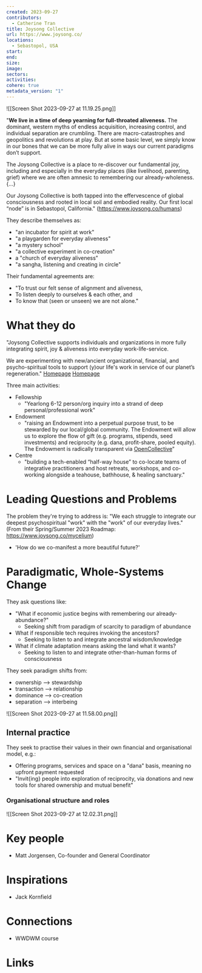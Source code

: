 ```yaml
---
created: 2023-09-27
contributors:
  - Catherine Tran
title: Joysong Collective
url: https://www.joysong.co/
locations:
  - Sebastopol, USA
start: 
end: 
size: 
image: 
sectors: 
activities: 
cohere: true
metadata_version: "1"
---
```

  

![[Screen Shot 2023-09-27 at 11.19.25.png]]

"**We live in a time of deep yearning for full-throated aliveness.** The dominant, western myths of endless acquisition, increasing control, and individual separation are crumbling. There are macro-catastrophes and geopolitics and revolutions at play. But at some basic level, we simply know in our bones that we can be more fully alive in ways our current paradigms don’t support.

The Joysong Collective is a place to re-discover our fundamental joy, including and especially in the everyday places (like livelihood, parenting, grief) where we are often amnesic to remembering our already-wholeness. {...}

Our Joysong Collective is both tapped into the effervescence of global consciousness and rooted in local soil and embodied reality. Our first local “node” is in Sebastopol, California." 
(https://www.joysong.co/humans)

They describe themselves as:
- "an incubator for spirit at work"
- "a playgarden for everyday aliveness"
- "a mystery school"
- "a collective experiment in co-creation"
- a "church of everyday aliveness"
- "a sangha, listening and creating in circle"

Their fundamental agreements are:
- "To trust our felt sense of alignment and aliveness, 
- To listen deeply to ourselves & each other, and 
- To know that (seen or unseen) we are not alone."
# What they do

"Joysong Collective supports individuals and organizations in more fully integrating spirit, joy & aliveness into everyday work-life-service.

We are experimenting with new/ancient organizational, financial, and psycho-spiritual tools to support (y)our life's work in service of our planet’s regeneration." [Homepage] [Homepage]

Three main activities:
- Fellowship
	- "Yearlong 6-12 person/org inquiry into a strand of deep personal/professional work"
- Endowment
	- "raising an Endowment into a perpetual purpose trust, to be stewarded by our local/global community. The Endowment will allow us to explore the flow of gift (e.g. programs, stipends, seed investments) and reciprocity (e.g. dana, profit-share, pooled equity). The Endowment is radically transparent via [OpenCollective](https://opencollective.com/joysong)"
- Centre
	- "building a tech-enabled “half-way house” to co-locate teams of integrative practitioners and host retreats, workshops, and co-working alongside a teahouse, bathhouse, & healing sanctuary."

# Leading Questions and Problems 

The problem they're trying to address is: "We each struggle to integrate our deepest psychospiritual "work" with the "work" of our everyday lives." (From their Spring/Summer 2023 Roadmap: https://www.joysong.co/mycelium)

- 'How do we co-manifest a more beautiful future?'
# Paradigmatic, Whole-Systems Change
They ask questions like:
- "What if economic justice begins with remembering our already-abundance?"
	- Seeking shift from paradigm of scarcity to paradigm of abundance
- What if responsible tech requires invoking the ancestors?
	- Seeking to listen to and integrate ancestral wisdom/knowledge
- What if climate adaptation means asking the land what it wants?
	- Seeking to listen to and integrate other-than-human forms of consciousness

They seek paradigm shifts from:
- ownership --> stewardship
- transaction --> relationship
- dominance --> co-creation
- separation --> interbeing

![[Screen Shot 2023-09-27 at 11.58.00.png]]

## Internal practice

They seek to practise their values in their own financial and organisational model, e.g.:
- Offering programs, services and space on a "dana" basis, meaning no upfront payment requested
- "Invit{ing} people into exploration of reciprocity, via donations and new tools for shared ownership and mutual benefit"

### Organisational structure and roles

![[Screen Shot 2023-09-27 at 12.02.31.png]]

# Key people

- Matt Jorgensen, Co-founder and General Coordinator

# Inspirations

- Jack Kornfield

# Connections

- WWDWM course
# Links 

[Homepage]: https://www.joysong.co/

